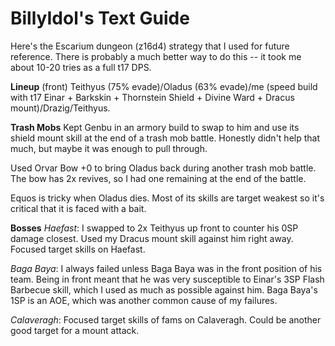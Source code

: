 # BillyIdol's Text Guide

Here's the Escarium dungeon (z16d4) strategy that I used for future reference. There is probably a much better way to do this -- it took me about 10-20 tries as a full t17 DPS.

**Lineup**
(front) Teithyus (75% evade)/Oladus (63% evade)/me (speed build with t17 Einar + Barkskin + Thornstein Shield + Divine Ward + Dracus mount)/Drazig/Teithyus.

**Trash Mobs**
Kept Genbu in an armory build to swap to him and use its shield mount skill at the end of a trash mob battle. Honestly didn't help that much, but maybe it was enough to pull through.

Used Orvar Bow +0 to bring Oladus back during another trash mob battle. The bow has 2x revives, so I had one remaining at the end of the battle.

Equos is tricky when Oladus dies. Most of its skills are target weakest so it's critical that it is faced with a bait.

**Bosses**
_Haefast_:  I swapped to 2x Teithyus up front to counter his 0SP damage closest. Used my Dracus mount skill against him right away. Focused target skills on Haefast.

_Baga Baya_: I always failed unless Baga Baya was in the front position of his team. Being in front meant that he was very susceptible to Einar's 3SP Flash Barbecue skill, which I used as much as possible against him. Baga Baya's 1SP is an AOE, which was another common cause of my failures.

_Calaveragh_: Focused target skills of fams on Calaveragh. Could be another good target for a mount attack.
